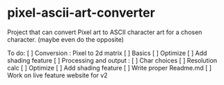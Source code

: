 # pixel-ascii-art-converter
Project that can convert Pixel art to ASCII character art for a chosen character. (maybe even do the opposite)

To do:
[ ] Conversion : Pixel to 2d matrix 
    [ ] Basics
    [ ] Optimize
    [ ] Add shading feature
[ ] Processing and output :
    [ ] Char choices
    [ ] Resolution calc
    [ ] Optimize
    [ ] Add shading feature
[ ] Write proper Readme.md
[ ] Work on live feature website for v2